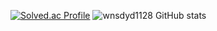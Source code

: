 [![Solved.ac Profile](http://mazassumnida.wtf/api/v2/generate_badge?boj=mcleroysane19)](https://solved.ac/mcleroysane19/)
![wnsdyd1128 GitHub stats](https://github-readme-stats.vercel.app/api?username=wnsdyd1128&show_icons=true&theme=cobalt)
